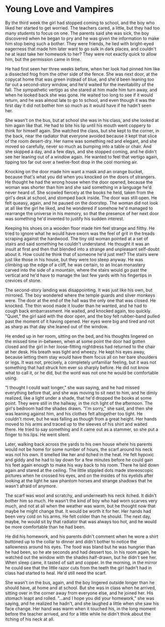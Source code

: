 # Young Love and Vampires

By the third week the girl had stopped coming to school, and the boy who liked her started to get worried. The teachers cared, a little, but they had too many students to focus on one. The parents said she was sick, the boy discovered when he began to pry and he was given the information to make him stop being such a bother. They were friends, he lied with bright-eyed eagerness that made him later want to go sulk in dark places, and couldn't he at least take her homework to her? They were not exactly quick to allow him, but the permission came in time.

He had first seen her three weeks before, when her look had pinned him like a dissected frog from the other side of the fence. She was next door, at the copycat home that was green instead of blue, and she'd been leaning too far out a second-story window, and he'd waited for the inevitability of the fall. The sympathetic vertigo as she stared at him made him turn away, and when he looked back she was gone. He waited too long to see if it would return, and he was almost late to go to school, and even though it was the first day it did not bother him so much as it would have if he hadn't seen her.

She wasn't on the bus, but at school she was in his class, and she looked at him again like that. He had to bite his lip until his mouth went coppery to think for himself again. She watched the class, but she kept to the corner, in the back, near the radiator that everyone avoided because it kept that slice of the room desert-dry. Her name was something red and elegant, and she moved so carefully, never so much as bumping into a table or chair. And she skipped a day, and a few days, and she stopped coming, and he didn't see her leaning out of a window again. He wanted to feel that vertigo again, tipping too far out over a twelve-foot drop in the cool morning air.

Knocking on the door made him want a mask and an orange bucket, because that's what you did when you knocked on the doors of strangers. He thought he had the wrong house when the door opened, because the woman was shorter than him and she said something in a language he'd never heard of. She scowled fiercely at the books he held, taken from the girl's desk at school, and stomped back inside. The door was still open. He felt queasy, again, and he paused on the doorstep. The woman did not look at all like the girl he liked, and he wondered if somehow he'd managed to rearrange the universe in his memory, so that the presence of her next door was something he'd invented to justify his sudden interest.

Keeping his shoes on a wooden floor made him feel strange and filthy. He tried to ignore what he would have sworn was the feel of grit in the treads scraping against the hardwood. The tiny old woman pointed at a set of stairs and said something he couldn't understand. He thought it was an insult at first and then that blended into a strange and unpleasant self-doubt about it. How could he think that of someone he'd just met? The stairs were just like those in his house, but they were too steep anyway. He was climbing up the edge of a cliff, he was certain, to an Incan monastery carved into the side of a mountain, where the stairs would go past the vertical and he'd have to manage the last few yards with his fingertips in crevices of stone.

The second-story landing was disappointing. It was just like his own, but mirrored. The boy wondered where the temple guards and silver monkeys were. The door at the end of the hall was the only one that was closed. He knocked. The thin wood made it louder than he wanted, and he had to cough back embarrassment. He waited, and knocked again, too quickly. "Quiet," the girl said with the door open, and the boy felt rubber-band pulled past the moment of it having opened. Her eyes were big and tired and not as sharp as that day she leaned out of the window.

He ended up in her room, sitting on the bed, and his thoughts lingered on the missed time in-between, when at some point the door had gotten closed and the girl in her loose-fitting nightdress had returned to the chair at her desk. His breath was tight and wheezy. He kept his eyes away, because letting them stay would have them focus all on her bare shoulders or legs. It was not, precisely, a completely unfamiliar feeling, but it was not something that had struck him ever so sharply before. He did not know what to call it, or he did, but the word was not one he would be comfortable using.

"I thought I could wait longer," she was saying, and he had missed everything before that, and she was moving to sit next to him, and he dimly realized, like a light under a shade, that he'd dropped the books at some point. They were still in the hallway, in the rich light of the afternoon. The girl's bedroom had the shades drawn. "I'm sorry," she said, and then she was leaning against him, and his clothes felt altogether too tight. He couldn't move, but he was falling as though from a great height. Her hands moved to his arms and traced up to the sleeves of his shirt and waited there. He tried to say something and it came out as a stammer, so she put a finger to his lips. He went silent.

Later, walking back across the yards to his own house where his parents would not be home for some number of hours, the scarf around his neck was not his own. It smelled like her and itched in the heat. He felt hypoxic and giddy and he had to lay down for a few minutes before he could gain his feet again enough to make his way back to his room. There he laid down again and stared at the ceiling. The little stippled dots made stereoscopic pictures when he crossed his eyes, and on the insides of his eyelids after looking at the light he saw phantom horses and strange shadows that he wasn't afraid of anymore.

The scarf was wool and scratchy, and underneath his neck itched. It didn't bother him so much. He wasn't the kind of boy who had worn scarves very much, and not at all when the weather was warm, but he thought now that maybe he might change that. It would be worth it for her. Her hands had been very cold on his arms. He felt colder than he should. The next day, maybe, he would sit by that radiator that was always too hot, and he would be more comfortable than he had been.

He did his homework, and his parents didn't comment when he wore a shirt buttoned up to the collar to dinner and didn't bother to notice the sallowness around his eyes. The food was bland but he was hungrier than he had been, so he ate seconds and had dessert too. In his room again, he watched out the window with the shades half-drawn, but he didn't see her. When sleep came, it tasted of salt and copper. In the morning, in the mirror he could see that the little razor cuts from the teeth the girl hadn't had in class had started to heal. He'd still need the scarf.

She wasn't on the bus, again, and the boy lingered outside longer than he should have, at home and at school. But she was in class when he arrived, sitting over in the corner away from everyone else, and he joined her. His stomach leapt and rolled. "...and I hope you did your homework," she was saying, and he realized he hadn't, and she laughed a little when she saw his face change. Her hand was warm when it touched his, in the long moment before the teacher arrived, and for a little while he didn't think about the itching of his neck at all.
